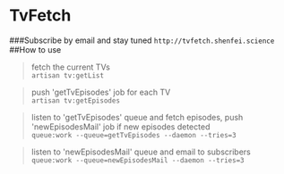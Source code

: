 # TvFetch
###Subscribe by email and stay tuned
`http://tvfetch.shenfei.science`
##How to use

>fetch the current TVs<br>
`artisan tv:getList`

>push 'getTvEpisodes' job for each TV<br>
`artisan tv:getEpisodes`

>listen to 'getTvEpisodes' queue and fetch episodes, push 'newEpisodesMail' job if new episodes detected<br>
`queue:work --queue=getTvEpisodes --daemon --tries=3`

>listen to 'newEpisodesMail' queue and email to subscribers<br>
`queue:work --queue=newEpisodesMail --daemon --tries=3`

